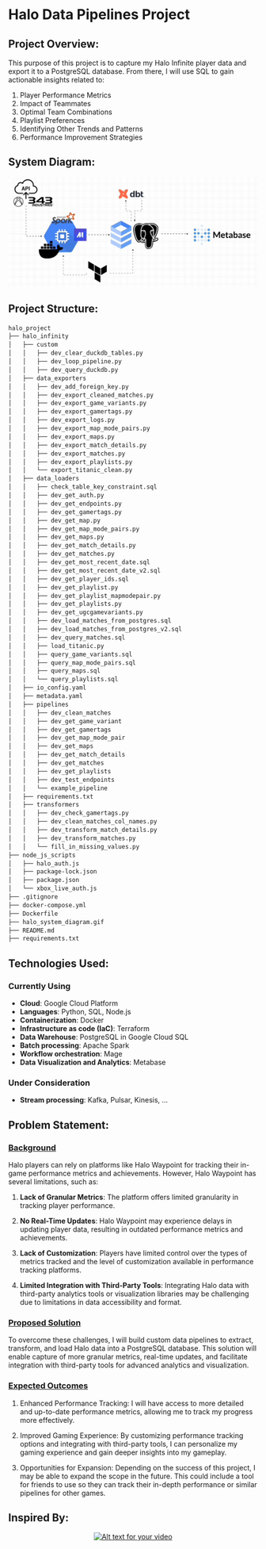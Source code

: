 # Halo Data Pipelines Project



## Project Overview:
This purpose of this project is to capture my Halo Infinite player data and export it to a PostgreSQL database. From there, I will use SQL to gain actionable insights related to:

1. Player Performance Metrics
2. Impact of Teammates
3. Optimal Team Combinations
4. Playlist Preferences
5. Identifying Other Trends and Patterns
6. Performance Improvement Strategies



## System Diagram:
![Alt Text](halo_system_diagram.gif)



## Project Structure:
```bash
halo_project
├── halo_infinity
│   ├── custom
│   │   ├── dev_clear_duckdb_tables.py
│   │   ├── dev_loop_pipeline.py
│   │   ├── dev_query_duckdb.py
│   ├── data_exporters
│   │   ├── dev_add_foreign_key.py
│   │   ├── dev_export_cleaned_matches.py
│   │   ├── dev_export_game_variants.py
│   │   ├── dev_export_gamertags.py
│   │   ├── dev_export_logs.py
│   │   ├── dev_export_map_mode_pairs.py
│   │   ├── dev_export_maps.py
│   │   ├── dev_export_match_details.py
│   │   ├── dev_export_matches.py
│   │   ├── dev_export_playlists.py
│   │   └── export_titanic_clean.py
│   ├── data_loaders
│   │   ├── check_table_key_constraint.sql
│   │   ├── dev_get_auth.py
│   │   ├── dev_get_endpoints.py
│   │   ├── dev_get_gamertags.py
│   │   ├── dev_get_map.py
│   │   ├── dev_get_map_mode_pairs.py
│   │   ├── dev_get_maps.py
│   │   ├── dev_get_match_details.py
│   │   ├── dev_get_matches.py
│   │   ├── dev_get_most_recent_date.sql
│   │   ├── dev_get_most_recent_date_v2.sql
│   │   ├── dev_get_player_ids.sql
│   │   ├── dev_get_playlist.py
│   │   ├── dev_get_playlist_mapmodepair.py
│   │   ├── dev_get_playlists.py
│   │   ├── dev_get_ugcgamevariants.py
│   │   ├── dev_load_matches_from_postgres.sql
│   │   ├── dev_load_matches_from_postgres_v2.sql
│   │   ├── dev_query_matches.sql
│   │   ├── load_titanic.py
│   │   ├── query_game_variants.sql
│   │   ├── query_map_mode_pairs.sql
│   │   ├── query_maps.sql
│   │   └── query_playlists.sql
│   ├── io_config.yaml
│   ├── metadata.yaml
│   ├── pipelines
│   │   ├── dev_clean_matches
│   │   ├── dev_get_game_variant
│   │   ├── dev_get_gamertags
│   │   ├── dev_get_map_mode_pair
│   │   ├── dev_get_maps
│   │   ├── dev_get_match_details
│   │   ├── dev_get_matches
│   │   ├── dev_get_playlists
│   │   ├── dev_test_endpoints
│   │   └── example_pipeline
│   ├── requirements.txt
│   ├── transformers
│   │   ├── dev_check_gamertags.py
│   │   ├── dev_clean_matches_col_names.py
│   │   ├── dev_transform_match_details.py
│   │   ├── dev_transform_matches.py
│   │   └── fill_in_missing_values.py
├── node_js_scripts
│   ├── halo_auth.js
│   ├── package-lock.json
│   ├── package.json
│   └── xbox_live_auth.js
├── .gitignore
├── docker-compose.yml
├── Dockerfile
├── halo_system_diagram.gif
├── README.md
├── requirements.txt
```



## Technologies Used:

### Currently Using

* **Cloud**: Google Cloud Platform
* **Languages**: Python, SQL, Node.js
* **Containerization**: Docker
* **Infrastructure as code (IaC)**: Terraform
* **Data Warehouse**: PostgreSQL in Google Cloud SQL
* **Batch processing**: Apache Spark
* **Workflow orchestration**: Mage
* **Data Visualization and Analytics**: Metabase

### Under Consideration

* **Stream processing**: Kafka, Pulsar, Kinesis, ...



## Problem Statement:

### <u>Background</u>
Halo players can rely on platforms like Halo Waypoint for tracking their in-game performance metrics and achievements. However, Halo Waypoint has several limitations, such as:

1. **Lack of Granular Metrics**: The platform offers limited granularity in tracking player performance.

2. **No Real-Time Updates**: Halo Waypoint may experience delays in updating player data, resulting in outdated performance metrics and achievements.

3. **Lack of Customization**: Players have limited control over the types of metrics tracked and the level of customization available in performance tracking platforms.

4. **Limited Integration with Third-Party Tools**: Integrating Halo data with third-party analytics tools or visualization libraries may be challenging due to limitations in data accessibility and format.

### <u>Proposed Solution</u>


To overcome these challenges, I will build custom data pipelines to extract, transform, and load Halo data into a PostgreSQL database. This solution will enable capture of more granular metrics, real-time updates, and facilitate integration with third-party tools for advanced analytics and visualization.

### <u>Expected Outcomes</u>
1. Enhanced Performance Tracking: I will have access to more detailed and up-to-date performance metrics, allowing me to track my progress more effectively.
   
2. Improved Gaming Experience: By customizing performance tracking options and integrating with third-party tools, I can personalize my gaming experience and gain deeper insights into my gameplay.

3. Opportunities for Expansion:
Depending on the success of this project, I may be able to expand the scope in the future. This could include a tool for friends to use so they can track their in-depth performance or similar pipelines for other games.



## Inspired By:

<div style="text-align: center;">

[![Alt text for your video](https://img.youtube.com/vi/dbgK6cx--IY/0.jpg)](https://www.youtube.com/watch?v=dbgK6cx--IY)

</div>
